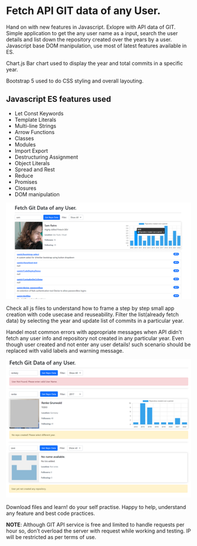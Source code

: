 # Fetch API GIT data of any User.
Hand on with new features in Javascript. Exlopre with API data of GIT.
Simple application to get the any user name as a input, search the user details and list down the repository created over the years by a user. Javascript base DOM manipulation, use most of latest features available in ES.

Chart.js Bar chart used to display the year and total commits in a specific year.

Bootstrap 5 used to do CSS styling and overall layouting.

## Javascript ES features used
- Let Const Keywords
- Template Literals
- Multi-line Strings
- Arrow Functions
- Classes
- Modules
- Import Export
- Destructuring Assignment
- Object Literals
- Spread and Rest
- Reduce
- Promises
- Closures
- DOM manipulation

![Snap of Web UI](/GIT-DataUI.png "Snap of UI")

Check all js files to understand how to frame a step by step small app creation with code usecase and reuseability. 
Filter the list(already fetch data) by selecting the year and update list of commits in a particular year.

Handel most common errors with appropriate messages when API didn't fetch any user info and repository not created in any particular year. Even though user created and not enter any user details! such scenario should be replaced with valid labels and warning message.

![Snap of Error Handeling](/error_handeling.png "Snap of Error Handeling")

Download files and learn! do your self practise. Happy to help, understand any feature and best code practices.

**NOTE**: Although GIT API service is free and limited to handle requests per hour so, don't overload the server with request while working and testing. IP will be restricted as per terms of use.
